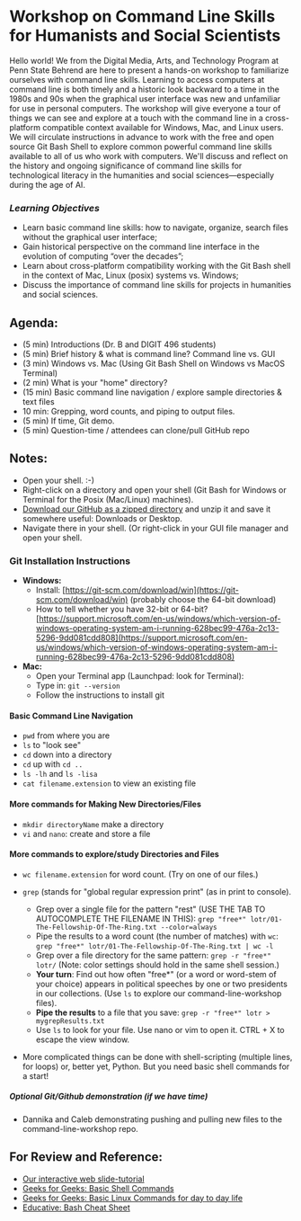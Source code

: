 # Workshop on Command Line Skills for Humanists and Social Scientists

Hello world! We from the Digital Media, Arts, and Technology Program at Penn State Behrend are here to present a hands-on workshop to familiarize ourselves with command line skills. Learning to access computers at command line is both timely and a historic look backward to a time in the 1980s and 90s when the graphical user interface was new and unfamiliar for use in personal computers. The workshop will give everyone a tour of things we can see and explore at a touch with the command line in a cross-platform compatible context available for Windows, Mac, and Linux users. We will circulate instructions in advance to work with the free and open source Git Bash Shell to explore common powerful command line skills available to all of us who work with computers. We'll discuss and reflect on the history and ongoing significance of command line skills for technological literacy in the humanities and social sciences—especially during the age of AI.

### *Learning Objectives*
* Learn basic command line skills: how to navigate, organize, search files
without the graphical user interface;
* Gain historical perspective on the command line interface in the evolution of
computing “over the decades”; 
* Learn about cross-platform compatibility working with the Git Bash shell in
the context of Mac, Linux (posix) systems vs. Windows;
* Discuss the importance of command line skills for projects in humanities and
social sciences.

## Agenda: 

* (5 min) Introductions (Dr. B and DIGIT 496 students)
* (5 min) Brief history & what is command line? Command line vs. GUI
* (3 min) Windows vs. Mac (Using Git Bash Shell on Windows vs MacOS Terminal)
* (2 min) What is your "home" directory?
* (15 min) Basic command line navigation / explore sample directories & text files
* 10 min: Grepping, word counts, and piping to output files.
* (5 min) If time, Git demo.
* (5 min) Question-time / attendees can clone/pull GitHub repo

## Notes:
* Open your shell. :-) 
* Right-click on a directory and open your shell (Git Bash for Windows or Terminal for the Posix (Mac/Linux) machines).
* [Download our GitHub as a zipped directory](https://github.com/newtfire/command-line-workshop/archive/refs/tags/1.0.zip) and unzip it and save it somewhere useful: Downloads or Desktop. 
*  Navigate there in your shell. (Or right-click in your GUI file manager and open your shell.

### Git Installation Instructions
  * **Windows:**
    * Install: [https://git-scm.com/download/win](https://git-scm.com/download/win) (probably choose the 64-bit download)
    * How to tell whether you have 32-bit or 64-bit? [https://support.microsoft.com/en-us/windows/which-version-of-windows-operating-system-am-i-running-628bec99-476a-2c13-5296-9dd081cdd808](https://support.microsoft.com/en-us/windows/which-version-of-windows-operating-system-am-i-running-628bec99-476a-2c13-5296-9dd081cdd808)
  * **Mac:**
    * Open your Terminal app (Launchpad: look for Terminal):
    * Type in: `git --version`
    * Follow the instructions to install git

#### Basic Command Line Navigation
* `pwd` from where you are
* `ls` to "look see"
* `cd` down into a directory
* `cd` up with `cd ..`
* `ls -lh` and `ls -lisa` 
* `cat filename.extension` to view an existing file

#### More commands for Making New Directories/Files
* `mkdir directoryName` make a directory
* `vi` and `nano`: create and store a file

#### More commands to explore/study Directories and Files
* `wc filename.extension` for word count. (Try on one of our files.)
* `grep` (stands for "global regular expression print" (as in print to console). 
    * Grep over a single file for the pattern "rest" (USE THE TAB TO AUTOCOMPLETE THE FILENAME IN THIS): `grep "free*" lotr/01-The-Fellowship-Of-The-Ring.txt --color=always`
    * Pipe the results to a word count (the number of matches) with `wc`: `grep "free*" lotr/01-The-Fellowship-Of-The-Ring.txt | wc -l`
    * Grep over a file directory for the same pattern: `grep -r "free*" lotr/` (Note: color settings should hold in the same shell session.)
    * **Your turn**: Find out how often "free*" (or a word or word-stem of your choice) appears in political speeches by one or two presidents in our collections. (Use `ls` to explore our command-line-workshop files).
    * **Pipe the results** to a file that you save: `grep -r "free*" lotr > mygrepResults.txt`
    * Use `ls` to look for your file. Use nano or vim to open it. CTRL + X to escape the view window.

* More complicated things can be done with shell-scripting (multiple lines, for loops) or, better yet, Python. But you need basic shell commands for a start!

##### Optional Git/Github demonstration (if we have time)
* Dannika and Caleb demonstrating pushing and pulling new files to the command-line-workshop repo.
  
## For Review and Reference:
* [Our interactive web slide-tutorial](https://slides.com/elisabeshero-bondar/shell-git-nav/)
* [Geeks for Geeks: Basic Shell Commands](https://www.geeksforgeeks.org/basic-shell-commands-in-linux/)
* [Geeks for Geeks: Basic Linux Commands for day to day life](https://www.geeksforgeeks.org/basic-linux-commands-day-day-life/)
* [Educative: Bash Cheat Sheet](https://www.educative.io/blog/bash-shell-command-cheat-sheet)

  


  

